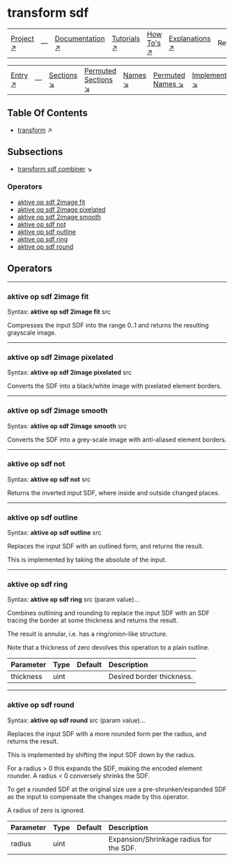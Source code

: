 # transform sdf

||||||||
|---|---|---|---|---|---|---|
|[Project ↗](../../README.md)|&mdash;|[Documentation ↗](../index.md)|[Tutorials ↗](../tutorials.md)|[How To's ↗](../howtos.md)|[Explanations ↗](../explanations.md)|References|

||||||||
|---|---|---|---|---|---|---|
|[Entry ↗](index.md)|&mdash;|[Sections ↘](index.md#sectree)|[Permuted Sections ↘](bypsections.md)|[Names ↘](byname.md)|[Permuted Names ↘](bypnames.md)|[Implementations ↘](bylang.md)|

## Table Of Contents

  - [transform](transform.md) ↗


## Subsections


 - [transform sdf combiner](transform_sdf_combiner.md) ↘

### Operators

 - [aktive op sdf 2image fit](#op_sdf_2image_fit)
 - [aktive op sdf 2image pixelated](#op_sdf_2image_pixelated)
 - [aktive op sdf 2image smooth](#op_sdf_2image_smooth)
 - [aktive op sdf not](#op_sdf_not)
 - [aktive op sdf outline](#op_sdf_outline)
 - [aktive op sdf ring](#op_sdf_ring)
 - [aktive op sdf round](#op_sdf_round)

## Operators

---
### <a name='op_sdf_2image_fit'></a> aktive op sdf 2image fit

Syntax: __aktive op sdf 2image fit__ src

Compresses the input SDF into the range 0..1 and returns the resulting grayscale image.


---
### <a name='op_sdf_2image_pixelated'></a> aktive op sdf 2image pixelated

Syntax: __aktive op sdf 2image pixelated__ src

Converts the SDF into a black/white image with pixelated element borders.


---
### <a name='op_sdf_2image_smooth'></a> aktive op sdf 2image smooth

Syntax: __aktive op sdf 2image smooth__ src

Converts the SDF into a grey-scale image with anti-aliased element borders.


---
### <a name='op_sdf_not'></a> aktive op sdf not

Syntax: __aktive op sdf not__ src

Returns the inverted input SDF, where inside and outside changed places.


---
### <a name='op_sdf_outline'></a> aktive op sdf outline

Syntax: __aktive op sdf outline__ src

Replaces the input SDF with an outlined form, and returns the result.

This is implemented by taking the absolute of the input.


---
### <a name='op_sdf_ring'></a> aktive op sdf ring

Syntax: __aktive op sdf ring__ src (param value)...

Combines outlining and rounding to replace the input SDF with an SDF tracing the border at some thickness and returns the result.

The result is annular, i.e. has a ring/onion-like structure.

Note that a thickness of zero devolves this operation to a plain outline.

|Parameter|Type|Default|Description|
|:---|:---|:---|:---|
|thickness|uint||Desired border thickness.|

---
### <a name='op_sdf_round'></a> aktive op sdf round

Syntax: __aktive op sdf round__ src (param value)...

Replaces the input SDF with a more rounded form per the radius, and returns the result.

This is implemented by shifting the input SDF down by the radius.

For a radius > 0 this expands the SDF, making the encoded element rounder. A radius < 0 conversely shrinks the SDF.

To get a rounded SDF at the original size use a pre-shrunken/expanded SDF as the input to compensate the changes made by this operator.

A radius of zero is ignored.

|Parameter|Type|Default|Description|
|:---|:---|:---|:---|
|radius|uint||Expansion/Shrinkage radius for the SDF.|

